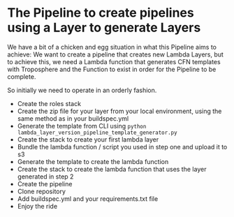 The Pipeline to create pipelines using a Layer to generate Layers
=================================================================

We have a bit of a chicken and egg situation in what this Pipeline aims to achieve:
We want to create a pipeline that creates new Lambda Layers, but to achieve this, we need a Lambda function that generates CFN templates with Troposphere and the Function to exist in order for the Pipeline to be complete.

So initially we need to operate in an orderly fashion.

- Create the roles stack
- Create the zip file for your layer from your local environment, using the same method as in your buildspec.yml
- Generate the template from CLI using `python lambda_layer_version_pipeline_template_generator.py`
- Create the stack to create your first lambda layer
- Bundle the lambda function / script you used in step one and upload it to s3
- Generate the template to create the lambda function
- Create the stack to create the lambda function that uses the layer generated in step 2
- Create the pipeline
- Clone repository
- Add buildspec.yml and your requirements.txt file
- Enjoy the ride

